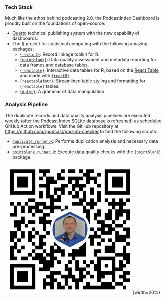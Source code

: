 <h3>Tech Stack</h3>

Much like the ethos behind podcasting 2.0, the PodcastIndex Dashboard is proudly built on the foundations of open-source:

* [Quarto](https://quarto.org) technical publishing system with the new capability of dashboards.
* The [R](https://r-project.org) project for statistical computing with the following amazing packages:
    + [`{reclin2}`](https://github.com/djvanderlaan/reclin2): Record linkage toolkit for R.
    + [`{pointblank}`](https://rstudio.github.io/pointblank/): Data quality assessment and metadata reporting for data frames and database tables. 
    + [`{reactable}`](https://glin.github.io/reactable/index.html): Interactive data tables for R, based on the [React Table](https://github.com/tanstack/table/tree/v7) and made with [`{reactR}`](https://github.com/react-R/reactR).
    + [`{reactablefmtr}`](https://kcuilla.github.io/reactablefmtr/index.html): Streamlined table styling and formatting for `{reactable}` tables.
    + [`{dplyr}`](https://dplyr.tidyverse.org/): A grammar of data manipulation

<h3>Analysis Pipeline</h3>

The duplicate records and data quality analysis pipelines are executed weekly (after the Podcast Index SQLite database is refreshed) as scheduled GitHub Action workflows. Visit the GitHub repository at <https://github.com/rpodcast/pod-db-checker> to find the following scripts:

* [`duplicate_runner.R`](https://github.com/rpodcast/pod-db-checker/blob/main/duplicate_runner.R): Performs duplication analysis and necessary data pre-processing.
* [`pointblank_runner.R`](https://github.com/rpodcast/pod-db-checker/blob/main/pointblank_runner.R): Execute data quality checks with the `{pointblank}` package.

![[rpodcast@getalby.com](https://getalby.com/p/rpodcast)](assets/img/lightning_qr_code.png){width=20%}